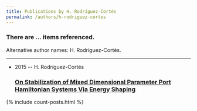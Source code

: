 ```yaml
---
title: Publications by H. Rodríguez-Cortés
permalink: /authors/h-rodriguez-cortes
---
```


<h3 id="number-posts">There are ... items referenced.</h3>
<p id='info-authors'>Alternative author names: H. Rodríguez-Cortés.</p>
<hr />
<ul class="post-list">
<li><span class='post-meta'>2015 -- H. Rodríguez-Cortés</span><h3><a class='post-link' href="{{ site.baseurl }}/on-stabilization-of-mixed-dimensional-parameter-port-hamiltonian-systems-via-energy-shaping">On Stabilization of Mixed Dimensional Parameter Port Hamiltonian Systems Via Energy Shaping</a></h3></li>

</ul>
{% include count-posts.html %}
